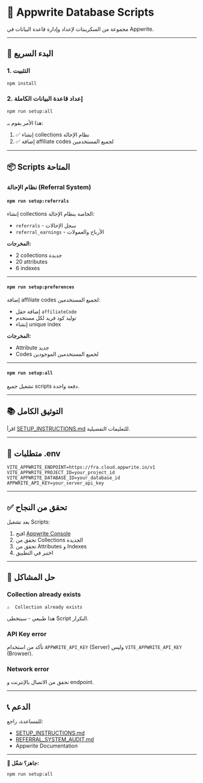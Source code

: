 # 📜 Appwrite Database Scripts

مجموعة من السكريبتات لإعداد وإدارة قاعدة البيانات في Appwrite.

---

## 🚀 **البدء السريع**

### **1. التثبيت**

```bash
npm install
```

### **2. إعداد قاعدة البيانات الكاملة**

```bash
npm run setup:all
```

هذا الأمر يقوم بـ:
1. ✅ إنشاء collections نظام الإحالة
2. ✅ إضافة affiliate codes لجميع المستخدمين

---

## 📦 **Scripts المتاحة**

### **نظام الإحالة (Referral System)**

#### `npm run setup:referrals`
إنشاء collections الخاصة بنظام الإحالة:
- `referrals` - سجل الإحالات
- `referral_earnings` - الأرباح والعمولات

**المخرجات:**
- 2 collections جديدة
- 20 attributes
- 6 indexes

---

#### `npm run setup:preferences`
إضافة affiliate codes لجميع المستخدمين:
- إضافة حقل `affiliateCode`
- توليد كود فريد لكل مستخدم
- إنشاء unique index

**المخرجات:**
- Attribute جديد
- Codes لجميع المستخدمين الموجودين

---

#### `npm run setup:all`
تشغيل جميع scripts دفعة واحدة.

---

## 📚 **التوثيق الكامل**

اقرأ [SETUP_INSTRUCTIONS.md](./SETUP_INSTRUCTIONS.md) للتعليمات التفصيلية.

---

## 🔑 **متطلبات .env**

```env
VITE_APPWRITE_ENDPOINT=https://fra.cloud.appwrite.io/v1
VITE_APPWRITE_PROJECT_ID=your_project_id
VITE_APPWRITE_DATABASE_ID=your_database_id
APPWRITE_API_KEY=your_server_api_key
```

---

## ✅ **تحقق من النجاح**

بعد تشغيل Scripts:

1. افتح [Appwrite Console](https://cloud.appwrite.io/)
2. تحقق من Collections الجديدة
3. تحقق من Attributes و Indexes
4. اختبر في التطبيق

---

## 🐛 **حل المشاكل**

### Collection already exists
```
⚠️  Collection already exists
```
هذا طبيعي - سيتخطى Script التكرار.

### API Key error
تأكد من استخدام `APPWRITE_API_KEY` (Server) وليس `VITE_APPWRITE_API_KEY` (Browser).

### Network error
تحقق من الاتصال بالإنترنت و endpoint.

---

## 📞 **الدعم**

للمساعدة، راجع:
- [SETUP_INSTRUCTIONS.md](./SETUP_INSTRUCTIONS.md)
- [REFERRAL_SYSTEM_AUDIT.md](../REFERRAL_SYSTEM_AUDIT.md)
- Appwrite Documentation

---

**🎯 جاهز؟ شغّل:**

```bash
npm run setup:all
```
